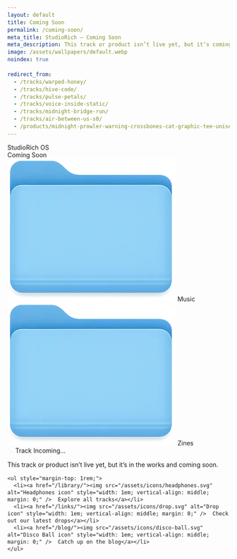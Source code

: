 ```yaml
---
layout: default
title: Coming Soon
permalink: /coming-soon/
meta_title: StudioRich – Coming Soon
meta_description: This track or product isn’t live yet, but it’s coming soon. In the meantime, check out our latest releases.
image: /assets/wallpapers/default.webp
noindex: true

redirect_from:
  - /tracks/warped-honey/
  - /tracks/hive-code/
  - /tracks/pulse-petals/
  - /tracks/voice-inside-static/
  - /tracks/midnight-bridge-run/
  - /tracks/air-between-us-s0/
  - /products/midnight-prowler-warning-crossbones-cat-graphic-tee-unisex-tee/
---
```


<link rel="stylesheet" href="/assets/css/desktop.css" />

<div id="menu-bar">
  <div class="menu-left">StudioRich OS</div>
  <div class="menu-right"><span id="clock">Coming Soon</span></div>
</div>

<div id="desktop">

  <!-- Static Icon: Music Folder -->
  <div class="icon">
    <img src="/assets/icons/folder-music.webp" alt="Music Folder">
    <span>Music</span>
  </div>

  <!-- Static Icon: Zines Folder -->
  <div class="icon">
    <img src="/assets/icons/folder-zine.webp" alt="Zines Folder">
    <span>Zines</span>
  </div>

</div>

<div class="window visible" id="window-comingsoon">
  <div class="window-header"><img src="/assets/icons/cursor.svg" alt="Cursor icon" style="width: 1em; vertical-align: middle; margin: 0;" /> Track Incoming…</div>
  <div class="window-body">
    <p>This track or product isn’t live yet, but it’s in the works and coming soon.</p>

    <ul style="margin-top: 1rem;">
      <li><a href="/library/"><img src="/assets/icons/headphones.svg" alt="Headphones icon" style="width: 1em; vertical-align: middle; margin: 0;" />  Explore all tracks</a></li>
      <li><a href="/links/"><img src="/assets/icons/drop.svg" alt="Drop icon" style="width: 1em; vertical-align: middle; margin: 0;" />  Check out our latest drops</a></li>
      <li><a href="/blog/"><img src="/assets/icons/disco-ball.svg" alt="Disco Ball icon" style="width: 1em; vertical-align: middle; margin: 0;" />  Catch up on the blog</a></li>
    </ul>
  </div>
</div>
